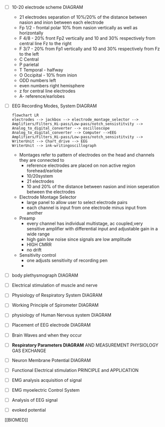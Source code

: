 
- [ ] 10-20 electrode scheme DIAGRAM
	- 21 electrodes separation of 10%/20% of the distance between nasion and inion between each electrode
	- Fp 1/2 - frontal polar 10% from nasion vertically as well as horizontally
	- F 4/8 - 20% front Fp2 vertically and 10 and 30% respectively from central line Fz to the right
	- F 3/7 - 20% from Fp1 vertically and 10 and 30% respectively from Fz to the left
	- C Central
	- P parietal
	- T Temporal - halfway 
	- O Occipital - 10% from inion
	- ODD numbers left
	- even numbers right hemisphere
	- z for central line electrodes
	- A- reference/earlobes
- [ ] EEG Recording Modes, System DIAGRAM
	```mermaid
	flowchart LR
	electrodes --> jackbox --> electrode_montage_selector --> Amplifiers/Filters_Hi-pass/Low-pass/notch_sensistitvity --> Analog_to_digital_converter --> oscilloscope
	Analog_to_digital_converter --> Computer -->EEG
	Amplifiers/Filters_Hi-pass/Low-pass/notch_sensistitvity --> WriterUnit --> Chart_drive --> EEG
	WriterUnit --> ink-writingoscillograph
	```
	- Montages refer to pattern of electrodes on the head and channels they are connected to
		- reference electrodes are placed on non active region forehead/earlobe
		- 10/20system
		- 21 electrodes
		- 10 and 20% of the distance between nasion and inion seperation between the electrodes
	- Electrode Montage Selector
		-  large panel to allow user to select electrode pairs
		- each channel is input from one electrode minus input from another
	- Preamp
		- every channel has individual multistage, ac coupled,very sensitive amplifier with differential input and adjustable gain in a wide range
		- high gain low noise since signals are low amplitude
		- HIGH CMRR 
		- no drift
	- Sensitivity control
		- one adjusts sensitivity of recording pen
		- 
- [ ] body plethysmograph DIAGRAM
- [ ] Electrical stimulation of muscle and nerve
- [ ] Physiology of Respiratory System DIAGRAM
- [ ] Working Principle of Spirometer DIAGRAM
- [ ] physiology of Human Nervous system DIAGRAM
- [ ] Placement of EEG electrode DIAGRAM
- [ ] Brain Waves and when they occur
- [ ] **Respiratory Parameters DIAGRAM** AND MEASUREMENT PHYSIOLOGY GAS EXCHANGE
- [ ] Neuron Membrane Potential DIAGRAM
- [ ] Functional Electrical stimulation PRINCIPLE and APPLICATION
- [ ] EMG analysis acquisition of signal
- [ ] EMG myoelectric Control System
- [ ] Analysis of EEG signal
- [ ] evoked potential



















[[BIOMED]]